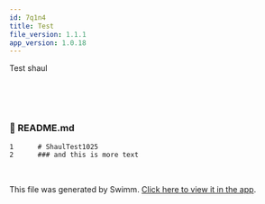 ```yaml
---
id: 7q1n4
title: Test
file_version: 1.1.1
app_version: 1.0.18
---
```


Test shaul

<br/>

<br/>

<br/>


<!-- NOTE-swimm-snippet: the lines below link your snippet to Swimm -->
### 📄 README.md
```markdown
1      # ShaulTest1025
2      ### and this is more text
```

<br/>

This file was generated by Swimm. [Click here to view it in the app](http://localhost:5001/repos/Z2l0aHViJTNBJTNBU2hhdWxUZXN0MTAyNSUzQSUzQVNoYXVsQW1yYW4xMDIz/docs/7q1n4).
